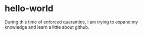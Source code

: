 # hello-world
During this time of enforced quarantine, I am trying to expand my knowledge and learn a little about github.  
